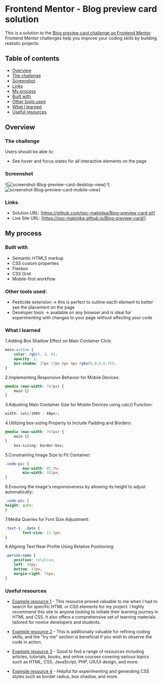 # Frontend Mentor - Blog preview card solution

This is a solution to the [Blog preview card challenge on Frontend Mentor](https://www.frontendmentor.io/challenges/blog-preview-card-ckPaj01IcS). Frontend Mentor challenges help you improve your coding skills by building realistic projects. 

## Table of contents

  - [Overview](#overview)
  - [The challenge](#the-challenge)
  - [Screenshot](#screenshot)
  - [Links](#links)
  - [My process](#my-process)
  - [Built with](#built-with)
  - [Other tools used](#other-tools-used)
  - [What I learned](#what-i-learned)
  - [Useful resources](#useful-resources)


## Overview

### The challenge

Users should be able to:

- See hover and focus states for all interactive elements on the page

### Screenshot

![<img src="images/screenshot1.png" alt="screenshot-Blog-preview-card-desktop-view">]
![<img src="images/screenshot2.png" alt="screenshot-Blog-preview-card-mobile-view">]


### Links

- Solution URL: [https://github.com/npc-makinika/Blog-preview-card.git]
- Live Site URL: [https://npc-makinika.github.io/Blog-preview-card/]

## My process

### Built with

- Semantic HTML5 markup
- CSS custom properties
- Flexbox
- CSS Grid
- Mobile-first workflow



### Other tools used:
- Pesticide extension -> this is perfect to outline eacth element to better see the placement on the page  
- Developer tools -> available on any browser and is ideal for experimenting with changes to your page without affecting your code


### What I learned


1.Adding Box Shadow Effect on Main Container Click:

```css
main:active {       
    color: rgb(5, 3, 0);
    opacity: 1;
    box-shadow: 15px 17px 0px 0px rgba(0,0,0,0.75);    
}
```

2.Implementing Responsive Behavior for Mobile Devices:
```css
@media (max-width: 767px) {
    main {}
}
```

3.Adjusting Main Container Size for Mobile Devices using calc() Function:
```css
width: calc(100% - 40px);
```

4.Utilizing box-sizing Property to Include Padding and Borders:
```css
@media (max-width: 767px) {
    main {}
}
	box-sizing: border-box; 
```

5.Constraining Image Size to Fit Container:
```css
.code-pic {
        max-width: 85.5%; 
        min-width: 301px;
}
```

6.Ensuring the image's responsiveness by allowing its height to adjust automatically:
```css
.code-pic {
height: auto;
}
```

7.Media Queries for Font Size Adjustment:
```css
.text-1, .date {
        font-size: 13.5px;
}
```

8.Aligning Text Near Profile Using Relative Positioning:
```css
.person-name {
    position: relative;
    left: 48px;
    bottom: 47px;
    margin-right: 76px;
}
```


### Useful resources

- [Example resource 1](https://developer.mozilla.org/en-US/) - This resource proved valuable to me when I had to search for specific HTML or CSS elements for my project. I highly recommend this site to anyone looking to initiate their learning journey in HTML and CSS. It also offers a comprehensive set of learning materials tailored for novice developers and students.

- [Example resource 2](https://www.w3schools.com/) - This is additionally valuable for refining coding skills, and the "try me" section is beneficial if you wish to observe the code in action.

- [Example resource 3](https://www.sitepoint.com/) - Good to find a range of resources including articles, tutorials, books, and online courses covering various topics such as HTML, CSS, JavaScript, PHP, UX/UI design, and more.

- [Example resource 4](https://www.cssmatic.com/box-shadow/) - Helpful for experimenting and generating CSS styles such as border radius, box shadow, and more.




